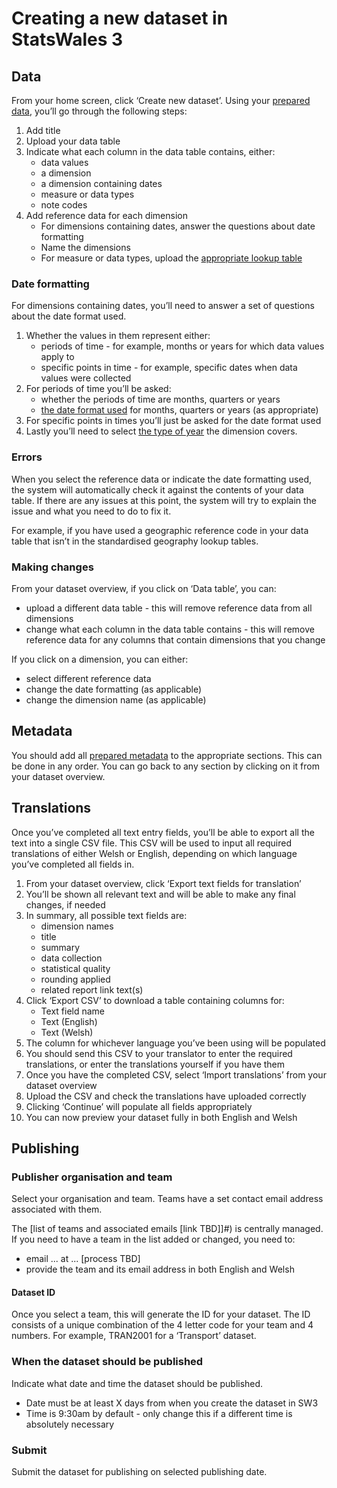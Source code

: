 # Creating a new dataset in StatsWales 3

## Data

From your home screen, click ‘Create new dataset’. Using your [prepared data](Data-preparation-%E2%80%90-New-datasets#data-tables), you’ll go through the following steps:

1. Add title
1. Upload your data table
1. Indicate what each column in the data table contains, either:
   - data values
   - a dimension
   - a dimension containing dates
   - measure or data types
   - note codes
1. Add reference data for each dimension
   - For dimensions containing dates, answer the questions about date formatting
   - Name the dimensions
   - For measure or data types, upload the [appropriate lookup table](Data-preparation-%E2%80%90-New-datasets#measure-or-data-types)

### Date formatting

For dimensions containing dates, you’ll need to answer a set of questions about the date format used.

1. Whether the values in them represent either:
   - periods of time - for example, months or years for which data values apply to
   - specific points in time - for example, specific dates when data values were collected
1. For periods of time you’ll be asked:
   - whether the periods of time are months, quarters or years
   - [the date format used](Data-preparation-%E2%80%90-New-datasets#date-formatting) for months, quarters or years (as appropriate)
1. For specific points in times you’ll just be asked for the date format used
1. Lastly you’ll need to select [the type of year](Data-preparation-%E2%80%90-New-datasets#year-type) the dimension covers.

### Errors

When you select the reference data or indicate the date formatting used, the system will automatically check it against the contents of your data table. If there are any issues at this point, the system will try to explain the issue and what you need to do to fix it.

For example, if you have used a geographic reference code in your data table that isn’t in the standardised geography lookup tables.

### Making changes

From your dataset overview, if you click on ‘Data table’, you can:

- upload a different data table - this will remove reference data from all dimensions
- change what each column in the data table contains - this will remove reference data for any columns that contain dimensions that you change

If you click on a dimension, you can either:

- select different reference data
- change the date formatting (as applicable)
- change the dimension name (as applicable)

## Metadata

You should add all [prepared metadata](Data-preparation-%E2%80%90-New-datasets#metadata) to the appropriate sections. This can be done in any order. You can go back to any section by clicking on it from your dataset overview.

## Translations

Once you’ve completed all text entry fields, you’ll be able to export all the text into a single CSV file. This CSV will be used to input all required translations of either Welsh or English, depending on which language you’ve completed all fields in.

1. From your dataset overview, click ‘Export text fields for translation’
1. You’ll be shown all relevant text and will be able to make any final changes, if needed
1. In summary, all possible text fields are:
   - dimension names
   - title
   - summary
   - data collection
   - statistical quality
   - rounding applied
   - related report link text(s)
1. Click ‘Export CSV’ to download a table containing columns for:
   - Text field name
   - Text (English)
   - Text (Welsh)
1. The column for whichever language you’ve been using will be populated
1. You should send this CSV to your translator to enter the required translations, or enter the translations yourself if you have them
1. Once you have the completed CSV, select ‘Import translations’ from your dataset overview
1. Upload the CSV and check the translations have uploaded correctly
1. Clicking ‘Continue’ will populate all fields appropriately
1. You can now preview your dataset fully in both English and Welsh

## Publishing

### Publisher organisation and team

Select your organisation and team. Teams have a set contact email address associated with them.

The [list of teams and associated emails [link TBD]]#) is centrally managed. If you need to have a team in the list added or changed, you need to:

- email ... at ... [process TBD]
- provide the team and its email address in both English and Welsh

#### Dataset ID

Once you select a team, this will generate the ID for your dataset. The ID consists of a unique combination of the 4 letter code for your team and 4 numbers. For example, TRAN2001 for a ‘Transport’ dataset.

### When the dataset should be published

Indicate what date and time the dataset should be published.

- Date must be at least X days from when you create the dataset in SW3
- Time is 9:30am by default - only change this if a different time is absolutely necessary

### Submit

Submit the dataset for publishing on selected publishing date.
